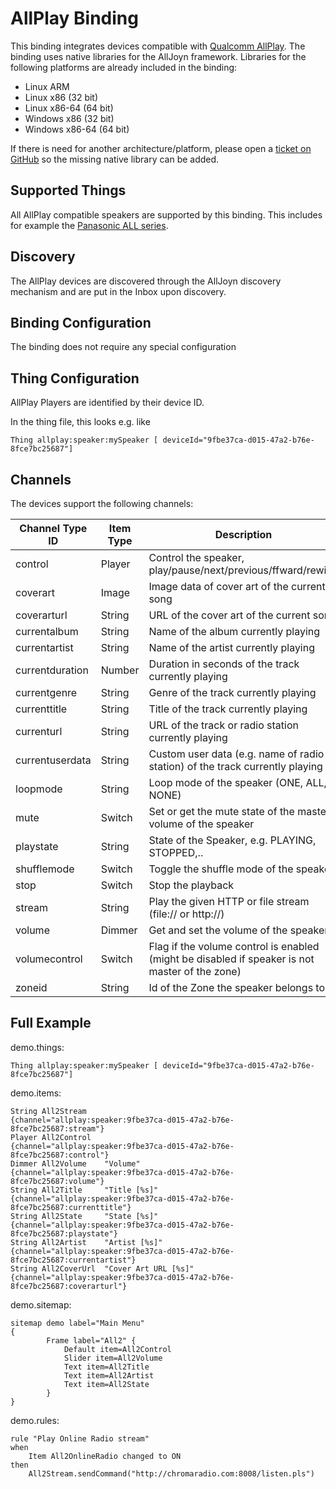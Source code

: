 # AllPlay Binding

This binding integrates devices compatible with [Qualcomm AllPlay](https://www.qualcomm.com/products/allplay).
The binding uses native libraries for the AllJoyn framework. Libraries for the following platforms are already included in the binding:
* Linux ARM
* Linux x86 (32 bit)
* Linux x86-64 (64 bit)
* Windows x86 (32 bit)
* Windows x86-64 (64 bit)

If there is need for another architecture/platform, please open a [ticket on GitHub](https://github.com/openhab/openhab/issues) so the missing native library can be added.

## Supported Things

All AllPlay compatible speakers are supported by this binding. This includes for example the [Panasonic ALL series](http://www.panasonic.com/uk/consumer/home-entertainment/wireless-speaker-systems.html).

## Discovery

The AllPlay devices are discovered through the AllJoyn discovery mechanism and are put in the Inbox upon discovery.

## Binding Configuration

The binding does not require any special configuration

## Thing Configuration

AllPlay Players are identified by their device ID.

In the thing file, this looks e.g. like
```
Thing allplay:speaker:mySpeaker [ deviceId="9fbe37ca-d015-47a2-b76e-8fce7bc25687"]
```

## Channels

The devices support the following channels:

| Channel Type ID | Item Type    | Description  |
|-----------------|--------------|--------------|
| control | Player | Control the speaker, play/pause/next/previous/ffward/rewind |
| coverart | Image | Image data of cover art of the current song | 
| coverarturl | String | URL of the cover art of the current song | 
| currentalbum | String | Name of the album currently playing |
| currentartist | String | Name of the artist currently playing |
| currentduration | Number | Duration in seconds of the track currently playing |
| currentgenre | String | Genre of the track currently playing |
| currenttitle | String | Title of the track currently playing |
| currenturl | String | URL of the track or radio station currently playing |
| currentuserdata | String | Custom user data (e.g. name of radio station) of the track currently playing |
| loopmode | String | Loop mode of the speaker (ONE, ALL, NONE) |
| mute | Switch | Set or get the mute state of the master volume of the speaker |
| playstate | String | State of the Speaker, e.g. PLAYING, STOPPED,.. |
| shufflemode | Switch | Toggle the shuffle mode of the speaker |
| stop | Switch | Stop the playback |
| stream | String | Play the given HTTP or file stream (file:// or http://) |
| volume | Dimmer | Get and set the volume of the speaker |
| volumecontrol | Switch | Flag if the volume control is enabled (might be disabled if speaker is not master of the zone) |
| zoneid | String | Id of the Zone the speaker belongs to |


## Full Example

demo.things:

```
Thing allplay:speaker:mySpeaker [ deviceId="9fbe37ca-d015-47a2-b76e-8fce7bc25687"]
```

demo.items:

```
String All2Stream                           {channel="allplay:speaker:9fbe37ca-d015-47a2-b76e-8fce7bc25687:stream"}
Player All2Control                          {channel="allplay:speaker:9fbe37ca-d015-47a2-b76e-8fce7bc25687:control"}
Dimmer All2Volume    "Volume"               {channel="allplay:speaker:9fbe37ca-d015-47a2-b76e-8fce7bc25687:volume"}
String All2Title     "Title [%s]"           {channel="allplay:speaker:9fbe37ca-d015-47a2-b76e-8fce7bc25687:currenttitle"}
String All2State     "State [%s]"           {channel="allplay:speaker:9fbe37ca-d015-47a2-b76e-8fce7bc25687:playstate"}
String All2Artist    "Artist [%s]"          {channel="allplay:speaker:9fbe37ca-d015-47a2-b76e-8fce7bc25687:currentartist"}
String All2CoverUrl  "Cover Art URL [%s]"   {channel="allplay:speaker:9fbe37ca-d015-47a2-b76e-8fce7bc25687:coverarturl"}
```

demo.sitemap:

```
sitemap demo label="Main Menu"
{
		Frame label="All2" {
			Default item=All2Control
			Slider item=All2Volume
			Text item=All2Title	
			Text item=All2Artist
			Text item=All2State
		}
}
```

demo.rules:

```
rule "Play Online Radio stream"
when
    Item All2OnlineRadio changed to ON
then
    All2Stream.sendCommand("http://chromaradio.com:8008/listen.pls")
```
